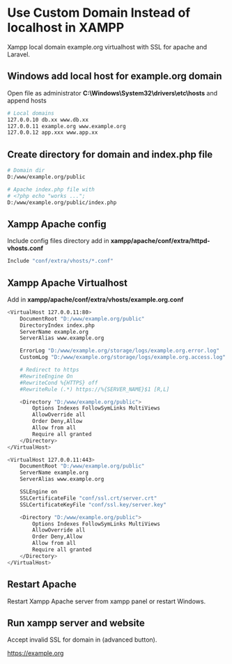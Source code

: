 # Use Custom Domain Instead of localhost in XAMPP

Xampp local domain example.org virtualhost with SSL for apache and Laravel.

## Windows add local host for example.org domain

Open file as administrator **C:\Windows\System32\drivers\etc\hosts** and append hosts

```sh
# Local domains
127.0.0.10 db.xx www.db.xx
127.0.0.11 example.org www.example.org
127.0.0.12 app.xxx www.app.xx
```

## Create directory for domain and index.php file

```sh
# Domain dir
D:/www/example.org/public

# Apache index.php file with
# <?php echo "works ...";
D:/www/example.org/public/index.php
```

## Xampp Apache config 

Include config files directory add in **xampp/apache/conf/extra/httpd-vhosts.conf**

```sh
Include "conf/extra/vhosts/*.conf"
```

## Xampp Apache Virtualhost

Add in **xampp/apache/conf/extra/vhosts/example.org.conf**

```sh
<VirtualHost 127.0.0.11:80>
    DocumentRoot "D:/www/example.org/public"
    DirectoryIndex index.php
    ServerName example.org
    ServerAlias www.example.org

    ErrorLog "D:/www/example.org/storage/logs/example.org.error.log"
    CustomLog "D:/www/example.org/storage/logs/example.org.access.log" common

    # Redirect to https
    #RewriteEngine On
    #RewriteCond %{HTTPS} off
    #RewriteRule (.*) https://%{SERVER_NAME}$1 [R,L]

    <Directory "D:/www/example.org/public">
        Options Indexes FollowSymLinks MultiViews
        AllowOverride all
        Order Deny,Allow
        Allow from all
        Require all granted
    </Directory>
</VirtualHost>

<VirtualHost 127.0.0.11:443>
    DocumentRoot "D:/www/example.org/public"
    ServerName example.org
    ServerAlias www.example.org

    SSLEngine on
    SSLCertificateFile "conf/ssl.crt/server.crt"
    SSLCertificateKeyFile "conf/ssl.key/server.key"

    <Directory "D:/www/example.org/public">
        Options Indexes FollowSymLinks MultiViews
        AllowOverride all
        Order Deny,Allow
        Allow from all
        Require all granted
    </Directory>
</VirtualHost>
```

## Restart Apache

Restart Xampp Apache server from xampp panel or restart Windows.

## Run xampp server and website

Accept invalid SSL for domain in (advanced button).

<https://example.org>


